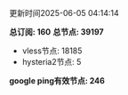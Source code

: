 更新时间2025-06-05 04:14:14

**总订阅: 160**
**总节点: 39197**
- vless节点: 18185
- hysteria2节点: 5

**google ping有效节点: 246**
